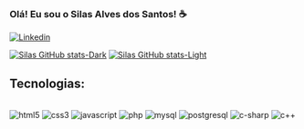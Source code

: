 

### Olá! Eu sou o Silas Alves dos Santos! ☕ 

[![Linkedin](https://img.shields.io/badge/LinkedIn-0077B5?style=for-the-badge&logo=linkedin&logoColor=white)](https://www.linkedin.com/in/silas-alves-dos-santos-4610a7206/)

[![Silas GitHub stats-Dark](https://github-readme-stats.vercel.app/api?username=devsilasz&show_icons=true&theme=dark#gh-dark-mode-only)](https://github.com/anuraghazra/github-readme-stats#gh-dark-mode-only)
[![Silas GitHub stats-Light](https://github-readme-stats.vercel.app/api?username=devsilasz&show_icons=true&theme=default#gh-light-mode-only)](https://github.com/anuraghazra/github-readme-stats#gh-light-mode-only)


## Tecnologias:

<div style="display: inline-block"><br>
<img align="center" alt="html5" src="https://img.shields.io/badge/HTML5-E34F26?style=for-the-badge&logo=html5&logoColor=white"/>
</div>
<div style="display: inline-block">
<img align="center" alt="css3" src="https://img.shields.io/badge/CSS3-1572B6?style=for-the-badge&logo=css3&logoColor=white"/>
</div>
<div style="display: inline-block">
<img align="center" alt="javascript" src="https://img.shields.io/badge/JavaScript-F7DF1E?style=for-the-badge&logo=javascript&logoColor=black"/>
</div>
<div style="display: inline-block">
<img align="center" alt="php" src="https://img.shields.io/badge/PHP-777BB4?style=for-the-badge&logo=php&logoColor=white"/>
</div>

<div style="display: inline-block">
<img align="center" alt="mysql" src="https://img.shields.io/badge/MySQL-005C84?style=for-the-badge&logo=mysql&logoColor=white"/>
</div>
<div style="display: inline-block">
<img align="center" alt="postgresql" src="https://img.shields.io/badge/PostgreSQL-316192?style=for-the-badge&logo=postgresql&logoColor=white"/>
</div>
<div style="display: inline-block">
<img align="center" alt="c-sharp" src="https://img.shields.io/badge/C%23-239120?style=for-the-badge&logo=c-sharp&logoColor=white"/>
</div>
<div style="display: inline-block">
<img align="center" alt="c++" src="https://img.shields.io/badge/C%2B%2B-00599C?style=for-the-badge&logo=c%2B%2B&logoColor=white"/>
</div>

